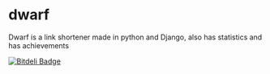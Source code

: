 dwarf
=====

Dwarf is a link shortener made in python and Django, also has statistics and has achievements

[![Bitdeli Badge](https://d2weczhvl823v0.cloudfront.net/slok/dwarf/trend.png)](https://bitdeli.com/free "Bitdeli Badge")

